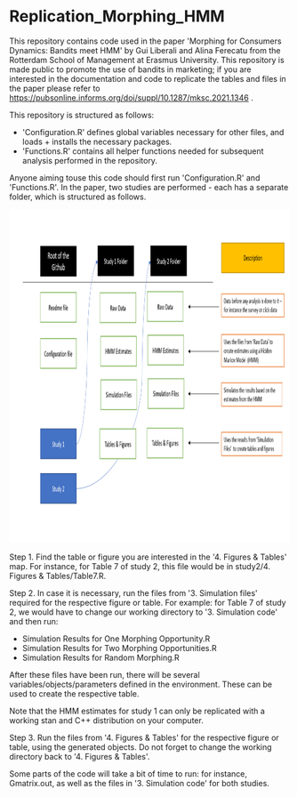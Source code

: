 # Replication_Morphing_HMM

This repository contains code used in the paper 'Morphing for Consumers Dynamics: Bandits meet HMM' by Gui Liberali and Alina Ferecatu from the Rotterdam School of Management at Erasmus University. This repository is made public to promote the use of bandits in marketing; if you are interested in the documentation and code to replicate the tables and files in the paper please refer to https://pubsonline.informs.org/doi/suppl/10.1287/mksc.2021.1346 .

This repository is structured as follows:
- 'Configuration.R' defines global variables necessary for other files, and loads + installs the necessary packages.
- 'Functions.R' contains all helper functions needed for subsequent analysis performed in the repository. 

Anyone aiming touse this code should first run 'Configuration.R' and 'Functions.R'. 
In the paper, two studies are performed - each has a separate folder, which is structured as follows. 

<p>
    <img src="Repository Overview.PNG" width="800" height="600" />
</p>


Step 1. Find the table or figure you are interested in the '4. Figures & Tables' map.
For instance, for Table 7 of study 2, this file would be in study2/4. Figures & Tables/Table7.R. 

Step 2. In case it is necessary, run the files from '3. Simulation files' required for the respective figure or table.
For example: for Table 7 of study 2, we would have to change our working directory to '3. Simulation code' and then run: 

* Simulation Results for One Morphing Opportunity.R
* Simulation Results for Two Morphing Opportunities.R
* Simulation Results for Random Morphing.R

After these files have been run, there will be several variables/objects/parameters defined in the environment. These can be used to create the respective table. 

Note that the HMM estimates for study 1 can only be replicated with a working stan and C++ distribution on your computer. 

Step 3. Run the files from '4. Figures & Tables' for the respective figure or table, using the generated objects. Do not forget to change the working directory back to '4. Figures & Tables'. 

Some parts of the code will take a bit of time to run: for instance, Gmatrix.out, as well as the files in '3. Simulation code' for both studies. 
